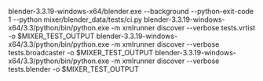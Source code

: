 blender-3.3.19-windows-x64/blender.exe --background --python-exit-code 1 --python mixer/blender_data/tests/ci.py
blender-3.3.19-windows-x64/3.3/python/bin/python.exe -m xmlrunner discover --verbose tests.vrtist -o $MIXER_TEST_OUTPUT
blender-3.3.19-windows-x64/3.3/python/bin/python.exe -m xmlrunner discover --verbose tests.broadcaster -o $MIXER_TEST_OUTPUT
blender-3.3.19-windows-x64/3.3/python/bin/python.exe -m xmlrunner discover --verbose tests.blender -o $MIXER_TEST_OUTPUT

